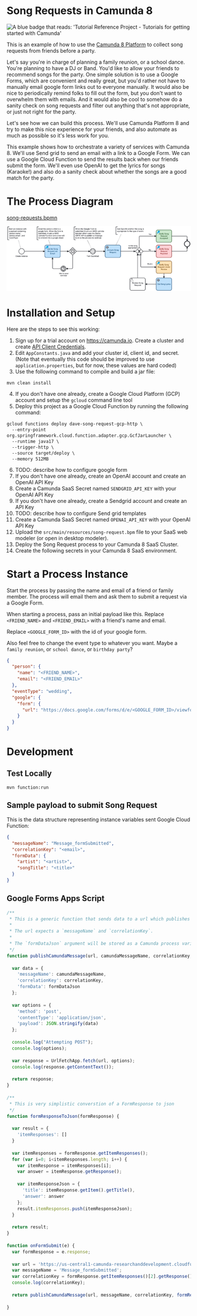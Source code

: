 # Song Requests in Camunda 8

<img src="https://img.shields.io/badge/Tutorial%20Reference%20Project-Tutorials%20for%20getting%20started%20with%20Camunda-%2338A3E1" alt="A blue badge that reads: 'Tutorial Reference Project - Tutorials for getting started with Camunda'">

This is an example of how to use the [Camunda 8 Platform](https://docs.camunda.io) to collect song requests from friends before a party.

Let's say you're in charge of planning a family reunion, or a school dance. You're planning to have a DJ or Band. You'd like to allow your friends to recommend songs for the party. One simple solution is to use a Google Forms, which are convenient and really great, but you'd rather not have to manually email google form links out to everyone manually. It would also be nice to periodically remind folks to fill out the form, but you don't want to overwhelm them with emails. And it would also be cool to somehow do a sanity check on song requests and filter out anything that's not appropriate, or just not right for the party. 

Let's see how we can build this process. We'll use Camunda Platform 8 and try to make this nice experience for your friends, and also automate as much as possible so it's less work for you. 

This example shows how to orchestrate a variety of services with Camunda 8. We'll use Send grid to send an email with a link to a Google Form. We can use a Google Cloud Function to send the results back when our friends submit the form. We'll even use OpenAI to get the lyrics for songs (Karaoke!) and also do a sanity check about whether the songs are a good match for the party.

# The Process Diagram

[song-requests.bpmn](src/main/resources/song-requests.bpmn)

![](src/main/resources/song-requests.png)

# Installation and Setup

Here are the steps to see this working: 

1. Sign up for a trial account on https://camunda.io. Create a cluster and create [API Client Credentials](https://docs.camunda.io/docs/guides/setup-client-connection-credentials).
2. Edit `AppConstants.java` and add your cluster id, client id, and secret. (Note that eventually this code should be improved to use `application.properties`, but for now, these values are hard coded) 
3. Use the following command to compile and build a jar file: 
```shell
mvn clean install
```
4. If you don't have one already, create a Google Cloud Platform (GCP) account and setup the `gcloud` command line tool
5. Deploy this project as a Google Cloud Function by running the following command:
```shell
gcloud functions deploy dave-song-request-gcp-http \
  --entry-point org.springframework.cloud.function.adapter.gcp.GcfJarLauncher \
  --runtime java17 \
  --trigger-http \
  --source target/deploy \
  --memory 512MB
```
6. TODO: describe how to configure google form
7. If you don't have one already, create an OpenAI account and create an OpenAI API Key
8. Create a Camunda SaaS Secret named `SENDGRID_API_KEY` with your OpenAI API Key
9. If you don't have one already, create a Sendgrid account and create an API Key
10. TODO: describe how to configure Send grid templates
11. Create a Camunda SaaS Secret named `OPENAI_API_KEY` with your OpenAI API Key
12. Upload the `src/main/resources/song-request.bpm` file to your SaaS web modeler (or open in desktop modeler). 
13. Deploy the Song Request process to your Camunda 8 SaaS Cluster. 
14. Create the following secrets in your Camunda 8 SaaS environment.

# Start a Process Instance

Start the process by passing the name and email of a friend or family member. The process will email them and ask them to submit a request via a Google Form. 

When starting a process, pass an initial payload like this. Replace `<FRIEND_NAME>` and `<FRIEND_EMAIL>` with a friend's name and email. 

Replace `<GOOGLE_FORM_ID>` with the id of your google form. 

Also feel free to change the event type to whatever you want. Maybe a `family reunion`, or `school dance`, or `birthday party`?

```json
{
  "person": {
    "name": "<FRIEND_NAME>",
    "email": "<FRIEND_EMAIL>"
  },
  "eventType": "wedding",
  "google": {
    "form": {
      "url": "https://docs.google.com/forms/d/e/<GOOGLE_FORM_ID>/viewform?usp=sf_link"
    }
  }
}
```

# Development

## Test Locally

```shell
mvn function:run
```

## Sample payload to submit Song Request

This is the data structure representing instance variables sent Google Cloud Function:

```json
{
  "messageName": "Message_formSubmitted",
  "correlationKey": "<email>",
  "formData": {
    "artist": "<artist>",
    "songTitle": "<title>"
  }
}
```

## Google Forms Apps Script

```javascript
/**
 * This is a generic function that sends data to a url which publishes a message to Camunda 8 environment. 
 * 
 * The url expects a `messageName` and `correlationKey`.
 * 
 * The `formDataJson` argument will be stored as a Camunda process variable named `formData`
 */
function publishCamundaMessage(url, camundaMessageName, correlationKey, formDataJson) {
  
  var data = {
    'messageName': camundaMessageName,
    'correlationKey': correlationKey,
    'formData': formDataJson
  };

  var options = {
    'method': 'post',
    'contentType': 'application/json',
    'payload': JSON.stringify(data)
  };

  console.log("Attempting POST");
  console.log(options);

  var response = UrlFetchApp.fetch(url, options);
  console.log(response.getContentText());
  
  return response;
}

/**
 * This is very simplistic converstion of a FormResponse to json
 */
function formResponseToJson(formResponse) {

  var result = {
    'itemResponses': []
  }

  var itemResponses = formResponse.getItemResponses();
  for (var i=0; i<itemResponses.length; i++) {
    var itemResponse = itemResponses[i];
    var answer = itemResponse.getResponse();

    var itemResponseJson = {
      'title': itemResponse.getItem().getTitle(),
      'answer': answer
    };
    result.itemResponses.push(itemResponseJson);
  }

  return result;
}

function onFormSubmit(e) {
  var formResponse = e.response;

  var url = 'https://us-central1-camunda-researchanddevelopment.cloudfunctions.net/dave-song-request-gcp-http';
  var messageName = 'Message_formSubmitted';
  var correlationKey = formResponse.getItemResponses()[2].getResponse();
  console.log(correlationKey);

  return publishCamundaMessage(url, messageName, correlationKey, formResponseToJson(formResponse));

}
```

